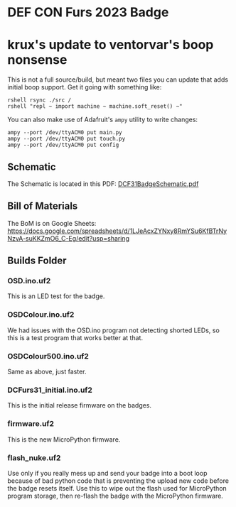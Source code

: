 # DEF CON Furs 2023 Badge 

# krux's update to ventorvar's boop nonsense

This is not a full source/build, but meant two files you can update that adds initial boop support. Get it going with something like:

```
rshell rsync ./src /
rshell "repl ~ import machine ~ machine.soft_reset() ~"
```

You can also make use of Adafruit's `ampy` utility to write changes:

```
ampy --port /dev/ttyACM0 put main.py
ampy --port /dev/ttyACM0 put touch.py
ampy --port /dev/ttyACM0 put config
```

## Schematic

The Schematic is located in this PDF: [DCF31BadgeSchematic.pdf](https://github.com/defconfurs/dcfurs-badge-dc31-public/blob/main/DCF31BadgeSchematic.pdf)


## Bill of Materials

The BoM is on Google Sheets:  https://docs.google.com/spreadsheets/d/1LJeAcxZYNxy8RmYSu6KfBTrNyNzvA-suKKZmO6_C-Eg/edit?usp=sharing

## Builds Folder

### OSD.ino.uf2

This is an LED test for the badge.

### OSDColour.ino.uf2

We had issues with the OSD.ino program not detecting shorted LEDs, so this is a test program that works better at that.

### OSDColour500.ino.uf2

Same as above, just faster.

### DCFurs31_initial.ino.uf2

This is the initial release firmware on the badges.


### firmware.uf2 

This is the new MicroPython firmware.


### flash_nuke.uf2

Use only if you really mess up and send your badge into a boot loop because of 
bad python code that is preventing the upload new code before the badge resets 
itself. Use this to wipe out the flash used for MicroPython program storage,
then re-flash the badge with the MicroPython firmware.
